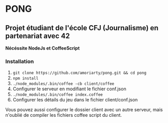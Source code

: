 # PONG
## Projet étudiant de l'école CFJ (Journalisme) en partenariat avec 42

**Nécéssite NodeJs et CoffeeScript**

### Installation
1. `git clone https://github.com/amoriarty/pong.git && cd pong`
2. `npm install`
3. `./node_modules/.bin/coffee -cb client/coffee`
4. Configurer le serveur en modifiant le fichier conf.json
5. `./node_modules/.bin/coffee index.coffee`
6. Configurer les détails du jeu dans le fichier client/conf.json

Vous pouvez aussi configurer le dossier client avec un autre serveur, mais n'oublié de compiler les fichiers coffee script du client.